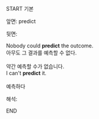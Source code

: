 START
기본

앞면:
predict


뒷면:
<div>Nobody could <strong>predict</strong> the outcome. </div><div><div>아무도 그 결과를 예측할 수 없다.</div></div><br><div><div>약간 예측할 수가 없습니다.</div></div><div><div>I can't <strong>predict</strong> it. <br></div></div><br>예측하다<br>


해석:

END